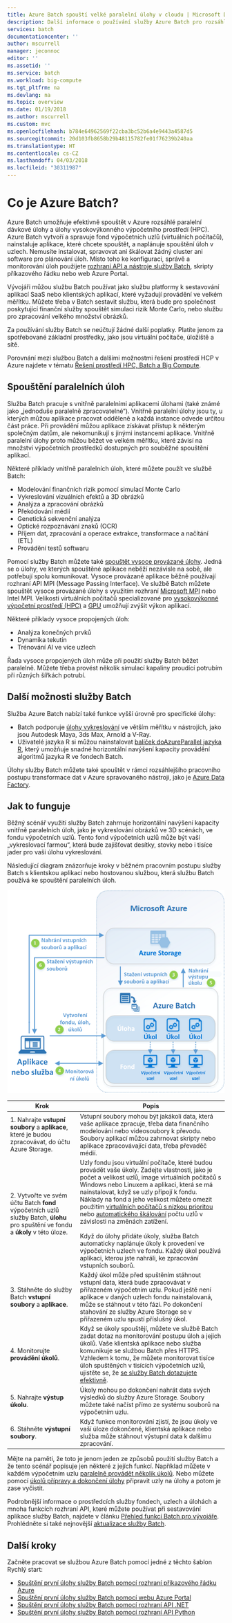 ```yaml
---
title: Azure Batch spouští velké paralelní úlohy v cloudu | Microsoft Docs
description: Další informace o používání služby Azure Batch pro rozsáhlé paralelní úlohy a úlohy v prostředí HPC.
services: batch
documentationcenter: ''
author: mscurrell
manager: jeconnoc
editor: ''
ms.assetid: ''
ms.service: batch
ms.workload: big-compute
ms.tgt_pltfrm: na
ms.devlang: na
ms.topic: overview
ms.date: 01/19/2018
ms.author: mscurrell
ms.custom: mvc
ms.openlocfilehash: b784e64962569f22cba3bc52b6a4e9443a4587d5
ms.sourcegitcommit: 20d103fb8658b29b48115782fe01f76239b240aa
ms.translationtype: HT
ms.contentlocale: cs-CZ
ms.lasthandoff: 04/03/2018
ms.locfileid: "30311987"
---
```

# <a name="what-is-azure-batch"></a>Co je Azure Batch?

Azure Batch umožňuje efektivně spouštět v Azure rozsáhlé paralelní dávkové úlohy a úlohy vysokovýkonného výpočetního prostředí (HPC). Azure Batch vytvoří a spravuje fond výpočetních uzlů (virtuálních počítačů), nainstaluje aplikace, které chcete spouštět, a naplánuje spouštění úloh v uzlech. Nemusíte instalovat, spravovat ani škálovat žádný cluster ani software pro plánování úloh. Místo toho ke konfiguraci, správě a monitorování úloh použijete [rozhraní API a nástroje služby Batch](batch-apis-tools.md), skripty příkazového řádku nebo web Azure Portal. 

Vývojáři můžou službu Batch používat jako službu platformy k sestavování aplikací SaaS nebo klientských aplikací, které vyžadují provádění ve velkém měřítku. Můžete třeba v Batch sestavit službu, která bude pro společnost poskytující finanční služby spouštět simulaci rizik Monte Carlo, nebo službu pro zpracování velkého množství obrázků.

Za používání služby Batch se neúčtují žádné další poplatky. Platíte jenom za spotřebované základní prostředky, jako jsou virtuální počítače, úložiště a sítě.

Porovnání mezi službou Batch a dalšími možnostmi řešení prostředí HCP v Azure najdete v tématu [Řešení prostředí HPC, Batch a Big Compute](../virtual-machines/linux/high-performance-computing.md).

## <a name="run-parallel-workloads"></a>Spouštění paralelních úloh
Služba Batch pracuje s vnitřně paralelními aplikacemi úlohami (také známé jako „jednoduše paralelně zpracovatelné“). Vnitřně paralelní úlohy jsou ty, u kterých můžou aplikace pracovat odděleně a každá instance odvede určitou část práce. Při provádění můžou aplikace získávat přístup k některým společným datům, ale nekomunikují s jinými instancemi aplikace. Vnitřně paralelní úlohy proto můžou běžet ve velkém měřítku, které závisí na množství výpočetních prostředků dostupných pro souběžné spouštění aplikací.

Některé příklady vnitřně paralelních úloh, které můžete použít ve službě Batch:

* Modelování finančních rizik pomocí simulací Monte Carlo
* Vykreslování vizuálních efektů a 3D obrázků
* Analýza a zpracování obrázků
* Překódování médií
* Genetická sekvenční analýza
* Optické rozpoznávání znaků (OCR)
* Příjem dat, zpracování a operace extrakce, transformace a načítání (ETL)
* Provádění testů softwaru

Pomocí služby Batch můžete také [spouštět vysoce provázané úlohy](batch-mpi.md). Jedná se o úlohy, ve kterých spouštěné aplikace neběží nezávisle na sobě, ale potřebují spolu komunikovat. Vysoce provázané aplikace běžně používají rozhraní API MPI (Message Passing Interface). Ve službě Batch můžete spouštět vysoce provázané úlohy s využitím rozhraní [Microsoft MPI](https://msdn.microsoft.com/library/bb524831(v=vs.85).aspx) nebo Intel MPI. Velikosti virtuálních počítačů specializované pro [vysokovýkonné výpočetní prostředí (HPC)](../virtual-machines/linux/sizes-hpc.md) a [GPU](../virtual-machines/linux/sizes-gpu.md) umožňují zvýšit výkon aplikací.

Některé příklady vysoce propojených úloh:
* Analýza konečných prvků
* Dynamika tekutin
* Trénování AI ve více uzlech

Řada vysoce propojených úloh může při použití služby Batch běžet paralelně. Můžete třeba provést několik simulací kapaliny proudící potrubím při různých šířkách potrubí.

## <a name="additional-batch-capabilities"></a>Další možnosti služby Batch

Služba Azure Batch nabízí také funkce vyšší úrovně pro specifické úlohy:
* Batch podporuje [úlohy vykreslování](batch-rendering-service.md) ve větším měřítku v nástrojích, jako jsou Autodesk Maya, 3ds Max, Arnold a V-Ray. 
* Uživatelé jazyka R si můžou nainstalovat [balíček doAzureParallel jazyka R](https://github.com/Azure/doAzureParallel), který umožňuje snadné horizontální navýšení kapacity provádění algoritmů jazyka R ve fondech Batch.

Úlohy služby Batch můžete také spouštět v rámci rozsáhlejšího pracovního postupu transformace dat v Azure spravovaného nástroji, jako je [Azure Data Factory](../data-factory/v1/data-factory-data-processing-using-batch.md).


## <a name="how-it-works"></a>Jak to funguje
Běžný scénář využití služby Batch zahrnuje horizontální navýšení kapacity vnitřně paralelních úloh, jako je vykreslování obrázků ve 3D scénách, ve fondu výpočetních uzlů. Tento fond výpočetních uzlů může být vaší „vykreslovací farmou“, která bude zajišťovat desítky, stovky nebo i tisíce jader pro vaši úlohu vykreslování.

Následující diagram znázorňuje kroky v běžném pracovním postupu služby Batch s klientskou aplikací nebo hostovanou službou, která službu Batch používá ke spouštění paralelních úloh.

![Podrobný postup řešení Batch](./media/batch-technical-overview/tech_overview_03.png)


|Krok  |Popis  |
|---------|---------|
|1.  Nahrajte **vstupní soubory** a **aplikace**, které je budou zpracovávat, do účtu Azure Storage.     |Vstupní soubory mohou být jakákoli data, která vaše aplikace zpracuje, třeba data finančního modelování nebo videosoubory k převodu. Soubory aplikací můžou zahrnovat skripty nebo aplikace zpracovávající data, třeba převaděč médií.|
|2.  Vytvořte ve svém účtu Batch **fond** výpočetních uzlů služby Batch, **úlohu** pro spuštění ve fondu a **úkoly** v této úloze.     | Uzly fondu jsou virtuální počítače, které budou provádět vaše úkoly. Zadejte vlastnosti, jako je počet a velikost uzlů, image virtuálních počítačů s Windows nebo Linuxem a aplikaci, která se má nainstalovat, když se uzly připojí k fondu. Náklady na fond a jeho velikost můžete omezit použitím [virtuálních počítačů s nízkou prioritou](batch-low-pri-vms.md) nebo [automatického škálování](batch-automatic-scaling.md) počtu uzlů v závislosti na změnách zatížení. <br/><br/>Když do úlohy přidáte úkoly, služba Batch automaticky naplánuje úkoly k provedení ve výpočetních uzlech ve fondu. Každý úkol používá aplikaci, kterou jste nahráli, ke zpracování vstupních souborů. |
|3.  Stáhněte do služby Batch **vstupní soubory** a **aplikace**.     |Každý úkol může před spuštěním stáhnout vstupní data, která bude zpracovávat v přiřazeném výpočetním uzlu. Pokud ještě není aplikace v daných uzlech fondu nainstalovaná, může se stáhnout v této fázi. Po dokončení stahování ze služby Azure Storage se v přiřazeném uzlu spustí příslušný úkol.|
|4.  Monitorujte **provádění úkolů**.     |Když se úkoly spouštějí, můžete ve službě Batch zadat dotaz na monitorování postupu úloh a jejich úkolů. Vaše klientská aplikace nebo služba komunikuje se službou Batch přes HTTPS. Vzhledem k tomu, že můžete monitorovat tisíce úloh spuštěných v tisících výpočetních uzlů, ujistěte se, že [se služby Batch dotazujete efektivně](batch-efficient-list-queries.md).|
|5.  Nahrajte **výstup úkolu**.     |Úkoly mohou po dokončení nahrát data svých výsledků do služby Azure Storage. Soubory můžete také načíst přímo ze systému souborů na výpočetním uzlu.|
|6.  Stáhněte **výstupní soubory**.     |Když funkce monitorování zjistí, že jsou úkoly ve vaší úloze dokončené, klientská aplikace nebo služba může stáhnout výstupní data k dalšímu zpracování.|




Mějte na paměti, že toto je jenom jeden ze způsobů použití služby Batch a že tento scénář popisuje jen některé z jejích funkcí. Například můžete v každém výpočetním uzlu [paralelně provádět několik úkolů](batch-parallel-node-tasks.md). Nebo můžete pomocí [úkolů přípravy a dokončení úlohy](batch-job-prep-release.md) připravit uzly na úlohy a potom je zase vyčistit. 

Podrobnější informace o prostředcích služby fondech, uzlech a úlohách a mnoha funkcích rozhraní API, které můžete používat při sestavování aplikace služby Batch, najdete v článku [Přehled funkcí Batch pro vývojáře](batch-api-basics.md). Prohlédněte si také nejnovější [aktualizace služby Batch](https://azure.microsoft.com/updates/?product=batch).

## <a name="next-steps"></a>Další kroky

Začněte pracovat se službou Azure Batch pomocí jedné z těchto šablon Rychlý start:
* [Spuštění první úlohy služby Batch pomocí rozhraní příkazového řádku Azure](quick-create-cli.md)
* [Spuštění první úlohy služby Batch pomocí webu Azure Portal](quick-create-portal.md)
* [Spuštění první úlohy služby Batch pomocí rozhraní API .NET](quick-run-dotnet.md)
* [Spuštění první úlohy služby Batch pomocí rozhraní API Python](quick-run-python.md)


